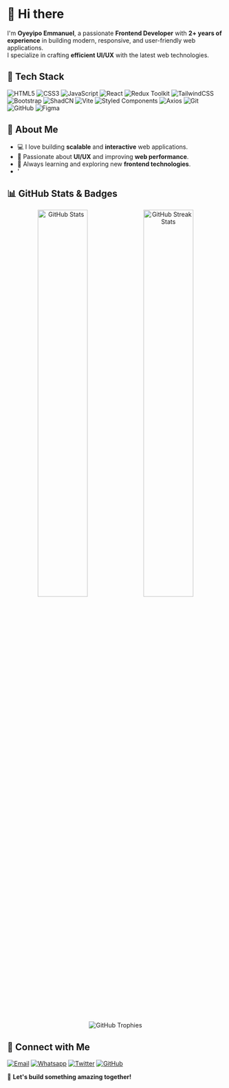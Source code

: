 # 👋 Hi there  

I'm **Oyeyipo Emmanuel**, a passionate **Frontend Developer** with **2+ years of experience** in building modern, responsive, and user-friendly web applications.  
I specialize in crafting **efficient UI/UX** with the latest web technologies.

## 🚀 Tech Stack
![HTML5](https://img.shields.io/badge/-HTML5-E34F26?style=flat&logo=html5&logoColor=white)
![CSS3](https://img.shields.io/badge/-CSS3-1572B6?style=flat&logo=css3)
![JavaScript](https://img.shields.io/badge/-JavaScript-F7DF1E?style=flat&logo=javascript&logoColor=black)
![React](https://img.shields.io/badge/-React-61DAFB?style=flat&logo=react)
![Redux Toolkit](https://img.shields.io/badge/-Redux%20Toolkit-764ABC?style=flat&logo=redux)
![TailwindCSS](https://img.shields.io/badge/-TailwindCSS-38B2AC?style=flat&logo=tailwind-css)
![Bootstrap](https://img.shields.io/badge/-Bootstrap-7952B3?style=flat&logo=bootstrap)
![ShadCN](https://img.shields.io/badge/-ShadCN%2FUI-black?style=flat&logo=shadcn&logoColor=white)
![Vite](https://img.shields.io/badge/-Vite-646CFF?style=flat&logo=vite&logoColor=white)
![Styled Components](https://img.shields.io/badge/-Styled%20Components-DB7093?style=flat&logo=styled-components)
![Axios](https://img.shields.io/badge/-Axios-5A29E4?style=flat&logo=axios)
![Git](https://img.shields.io/badge/-Git-F05032?style=flat&logo=git&logoColor=white)
![GitHub](https://img.shields.io/badge/-GitHub-181717?style=flat&logo=github)
![Figma](https://img.shields.io/badge/-Figma-F24E1E?style=flat&logo=figma&logoColor=white)

## 🌟 About Me
- 💻 I love building **scalable** and **interactive** web applications.
- 🎨 Passionate about **UI/UX** and improving **web performance**.
- 🔧 Always learning and exploring new **frontend technologies**.
- '

## 📊 GitHub Stats & Badges
<p align="center">
  <img src="https://github-readme-stats.vercel.app/api?username=OyeyipoEmmanuel&show_icons=true&theme=radical" width="48%" alt="GitHub Stats"/>
  <img src="https://github-readme-streak-stats.herokuapp.com/?user=OyeyipoEmmanuel&theme=radical" width="48%" alt="GitHub Streak Stats"/>
</p>

<p align="center">
  <img src="https://github-profile-trophy.vercel.app/?username=yourusername&theme=radical&no-frame=true&no-bg=true&margin-w=15" alt="GitHub Trophies"/>
</p>

## 📱 Connect with Me
[![Email](https://img.shields.io/badge/-Email-D14836?style=flat&logo=gmail&logoColor=white)](mailto:emmasco0207@gmail.com)
[![Whatsapp](https://img.shields.io/badge/-WhatsApp-25D366?style=flat&logo=whatsapp&logoColor=white)](https://wa.me/+2348111184177)
[![Twitter](https://img.shields.io/badge/-Twitter-1DA1F2?style=flat&logo=twitter&logoColor=white)](https://twitter.com/Emma_Leo01)
[![GitHub](https://img.shields.io/badge/-GitHub-181717?style=flat&logo=github&logoColor=white)](https://github.com/OyeyipoEmmanuel)

🚀 **Let's build something amazing together!**
